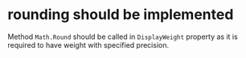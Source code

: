 # rounding should be implemented

Method `Math.Round` should be called in `DisplayWeight` property as it is required to have weight with specified precision.
